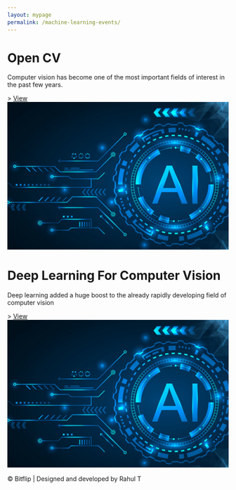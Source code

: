 ```yaml
---
layout: mypage
permalink: /machine-learning-events/
---
```


<style>

</style>

<div class="event-container">
    <div class="box-event">
        <h1>Open CV </h1>
        <p>Computer vision has become one of the most important fields of interest in the past few years.</p>>
        <i class="fa fa-angle-right"></i><a href="/events/opencv">View</a>
        <img src="/static/images/ml.jpg" alt="">
    </div>
    <div class="box-event">
        <h1>Deep Learning For Computer Vision</h1>
        <p>Deep learning added a huge boost to the already rapidly developing field of computer vision</p>>
        <i class="fa fa-angle-right"></i><a href="/events/deeplearning">View</a>
        <img src="/static/images/ml.jpg" alt="">
    </div>
</div>
<p id="footer">&copy; Bitflip | Designed and developed by Rahul T</p> 
